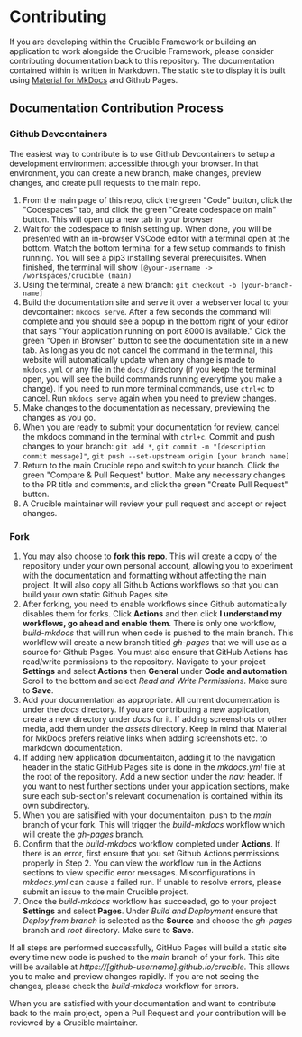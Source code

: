 # Contributing

If you are developing within the Crucible Framework or building an application to work alongside the Crucible Framework, please consider contributing documentation back to this repository. The documentation contained within is written in Markdown. The static site to display it is built using [Material for MkDocs](https://squidfunk.github.io/mkdocs-material/) and Github Pages.

## Documentation Contribution Process

### Github Devcontainers

The easiest way to contribute is to use Github Devcontainers to setup a development environment accessible through your browser. In that environment, you can create a new branch, make changes, preview changes, and create pull requests to the main repo.

1. From the main page of this repo, click the green "Code" button, click the "Codespaces" tab, and click the green "Create codespace on main" button. This will open up a new tab in your browser
2. Wait for the codespace to finish setting up. When done, you will be presented with an in-browser VSCode editor with a terminal open at the bottom. Watch the bottom terminal for a few setup commands to finish running. You will see a pip3 installing several prerequisites. When finished, the terminal will show `[@your-username -> /workspaces/crucible (main)`
3. Using the terminal, create a new branch: `git checkout -b [your-branch-name]`
4. Build the documentation site and serve it over a webserver local to your devcontainer: `mkdocs serve`. After a few seconds the command will complete and you should see a popup in the bottom right of your editor that says "Your application running on port 8000 is available." Cick the green "Open in Browser" button to see the documentation site in a new tab.  As long as you do not cancel the command in the terminal, this website will automatically update when any change is made to `mkdocs.yml` or any file in the `docs/` directory (if you keep the terminal open, you will see the build commands running everytime you make a change).  If you need to run more terminal commands, use `ctrl+c` to cancel. Run `mkdocs serve` again when you need to preview changes. 
5. Make changes to the documentation as necessary, previewing the changes as you go.
6. When you are ready to submit your documentation for review, cancel the mkdocs command in the terminal with `ctrl+c`. Commit and push changes to your branch: `git add *`, `git commit -m "[description commit message]"`, `git push --set-upstream origin [your branch name]`
7. Return to the main Crucible repo and switch to your branch. Click the green "Compare & Pull Request" button. Make any necessary changes to the PR title and comments, and click the green "Create Pull Request" button.
8. A Crucible maintainer will review your pull request and accept or reject changes.

### Fork

1. You may also choose to **fork this repo**. This will create a copy of the repository under your own personal account, allowing you to experiment with the documentation and formatting without affecting the main project. It will also copy all Github Actions workflows so that you can build your own static Github Pages site.
2. After forking, you need to enable workflows since Github automatically disables them for forks. Click **Actions** and then click **I understand my workflows, go ahead and enable them**. There is only one workflow, *build-mkdocs* that will run when code is pushed to the main branch. This workflow will create a new branch titled *gh-pages* that we will use as a source for Github Pages.  You must also ensure that GitHub Actions has read/write permissions to the repository. Navigate to your project **Settings** and select **Actions** then **General** under **Code and automation**. Scroll to the bottom and select *Read and Write Permissions*. Make sure to **Save**.
3. Add your documentation as appropriate. All current documentation is under the *docs* directory.  If you are contributing a new application, create a new directory under *docs* for it. If adding screenshots or other media, add them under the *assets* directory. Keep in mind that Material for MkDocs prefers relative links when adding screenshots etc. to markdown documentation.
4. If adding new application documentaiton, adding it to the navigation header in the static GitHub Pages site is done in the *mkdocs.yml* file at the root of the repository.  Add a new section under the *nav:* header. If you want to nest further sections under your application sections, make sure each sub-section's relevant documenation is contained within its own subdirectory.
5. When you are satisified with your documentaiton, push to the *main* branch of your fork. This will trigger the *build-mkdocs* workflow which will create the *gh-pages* branch.
6. Confirm that the *build-mkdocs* workflow completed under **Actions**. If there is an error, first ensure that you set Github Actions permissions properly in Step 2. You can view the workflow run in the Actions sections to view specific error messages. Misconfigurations in *mkdocs.yml* can cause a failed run. If unable to resolve errors, please submit an issue to the main Crucible project.
7. Once the *build-mkdocs* workflow has succeeded, go to your project **Settings** and select **Pages**. Under *Build and Deployment* ensure that *Deploy from branch* is selected as the **Source** and choose the *gh-pages* branch and *root* directory. Make sure to **Save**.

If all steps are performed successfully, GitHub Pages will build a static site every time new code is pushed to the *main* branch of your fork. This site will be available at *https://[github-username].github.io/crucible*. This allows you to make and preview changes rapidly. If you are not seeing the changes, please check the *build-mkdocs* workflow for errors.

When you are satisfied with your documentation and want to contribute back to the main project, open a Pull Request and your contribution will be reviewed by a Crucible maintainer.
